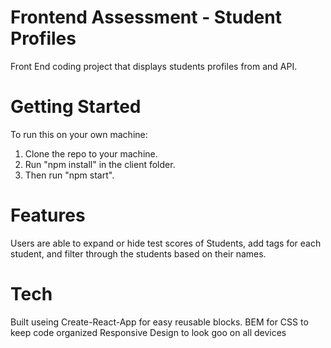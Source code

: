 # Frontend Assessment - Student Profiles

Front End coding project that displays students profiles from and API.

# Getting Started

To run this on your own machine:

1. Clone the repo to your machine.
2. Run "npm install" in the client folder.
3. Then run "npm start".

# Features

Users are able to expand or hide test scores of Students, add tags for each student, and filter through the students based on their names.

# Tech

Built useing Create-React-App for easy reusable blocks.
BEM for CSS to keep code organized
Responsive Design to look goo on all devices

